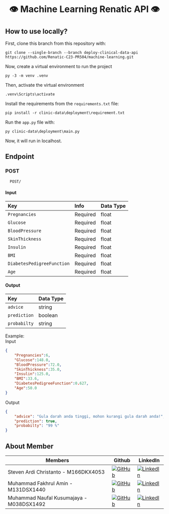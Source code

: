 <div align="center">
  
  # 👁️ Machine Learning Renatic API 👁️ 
  
  
</div>




## How to use locally?
First, clone this branch from this repository with:

```
git clone --single-branch --branch deploy-clinical-data-api https://github.com/Renatic-C23-PR504/machine-learning.git
```

Now, create a virtual environment to run the project
```
py -3 -m venv .venv
```

Then, activate the virtual environment
```
.venv\Scripts\activate
```

Install the requirements from the `requirements.txt` file:
```
pip install -r clinic-data\deployment\requirement.txt
```

Run the `app.py` file with:
```
py clinic-data\deployment\main.py
```

Now, it will run in localhost.

## Endpoint
### POST
```
  POST/
```
#### Input
| Key          | Info     | Data Type |
| :----------- | :------- | :------- | 
| `Pregnancies`    | Required | float |
| `Glucose`   | Required | float |
| `BloodPressure`  | Required | float |
| `SkinThickness`    | Required | float |
| `Insulin`   | Required | float |
| `BMI`  | Required | float |
| `DiabetesPedigreeFunction`    | Required | float |
| `Age`   | Required | float |

#### Output
| Key          | Data Type |
| :----------- | :------- | 
| `advice`    | string |
| `prediction`    | boolean |
| `probabilty`    | string |


Example:  
Input
```json
{
    "Pregnancies":6,
    "Glucose":148.0,
    "BloodPressure":72.0,
    "SkinThickness":35.0,
    "Insulin":125.0,
    "BMI":33.6,
    "DiabetesPedigreeFunction":0.627,
    "Age":50.0
}
```
Output
```json
{
    "advice": "Gula darah anda tinggi, mohon kurangi gula darah anda!",
    "prediction": true,
    "probabilty": "99 %"
}
```

## About Member 
| Members                        | Github                                                                                                                                            | LinkedIn                                                                                                                                                                         |
| ------------------------------ | ------------------------------------------------------------------------------------------------------------------------------------------------- | -------------------------------------------------------------------------------------------------------------------------------------------------------------------------------- |
| Steven Ardi Christanto - M166DKX4053    | [![GitHub](https://img.shields.io/badge/github-%23121011.svg?style=for-the-badge&logo=github&logoColor=white)](https://github.com/BlackBone09)  | [![LinkedIn](https://img.shields.io/badge/linkedin-%230077B5.svg?style=for-the-badge&logo=linkedin&logoColor=white)](https://www.linkedin.com/in/steven-ardi-398539272/)      |
| Muhammad Fakhrul Amin - M131DSX1440    | [![GitHub](https://img.shields.io/badge/github-%23121011.svg?style=for-the-badge&logo=github&logoColor=white)](https://github.com/mfakhrulam)  | [![LinkedIn](https://img.shields.io/badge/linkedin-%230077B5.svg?style=for-the-badge&logo=linkedin&logoColor=white)](https://www.linkedin.com/in/mfakhrulam/)       |
| Muhammad Naufal Kusumajaya - M038DSX1492 | [![GitHub](https://img.shields.io/badge/github-%23121011.svg?style=for-the-badge&logo=github&logoColor=white)](https://github.com/naufaljaya) | [![LinkedIn](https://img.shields.io/badge/linkedin-%230077B5.svg?style=for-the-badge&logo=linkedin&logoColor=white)](https://www.linkedin.com/in/naufal-kusumajaya-b27959155/)              |
 